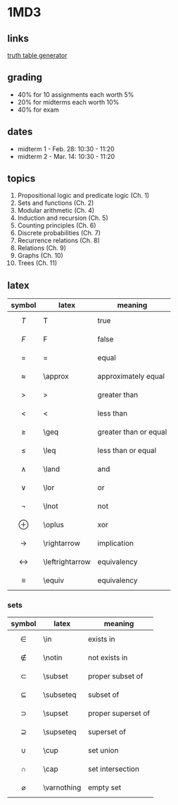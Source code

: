 # 1MD3

## links
[truth table generator](https://trutabgen.com/)
## grading
- 40% for 10 assignments each worth 5%
- 20% for midterms each worth 10%
- 40% for exam 

## dates
- midterm 1 - Feb. 28: 10:30 - 11:20
- midterm 2 - Mar. 14: 10:30 - 11:20

## topics
1. Propositional logic and predicate logic (Ch. 1)
2. Sets and functions (Ch. 2)
3. Modular arithmetic (Ch. 4)
4. Induction and recursion (Ch. 5)
5. Counting principles (Ch. 6)
6. Discrete probabilities (Ch. 7)
7. Recurrence relations (Ch. 8)
8. Relations (Ch. 9)
9. Graphs (Ch. 10)
10. Trees (Ch. 11)

## latex

| symbol| latex | meaning |
|---|---|---|
|$$T$$ | T | true |
|$$F$$ | F | false |
|$$=$$ | = | equal |
|$$\approx$$ | \approx | approximately equal |
|$$>$$ | > | greater than |
|$$<$$ | < | less than |
|$$\geq$$ | \geq | greater than or equal |
|$$\leq$$ | \leq | less than or equal |
|$$\land$$ | \land | and |
|$$\lor$$ | \lor | or |
|$$\lnot$$ | \lnot | not |
|$$\oplus$$ | \oplus | xor |
|$$\rightarrow$$ | \rightarrow | implication |
|$$\leftrightarrow$$ | \leftrightarrow | equivalency |
|$$\equiv$$ | \equiv | equivalency |

### sets 
| symbol| latex | meaning |
|---|---|---|
|$$\in$$| \in | exists in
|$$\notin$$| \notin | not exists in
|$$\subset$$| \subset | proper subset of 
|$$\subseteq$$| \subseteq |  subset of
|$$\supset$$| \supset | proper superset of 
|$$\supseteq$$| \supseteq | superset of
|$$\cup$$| \cup | set union
|$$\cap$$| \cap | set intersection
|$$\varnothing$$| \varnothing | empty set
